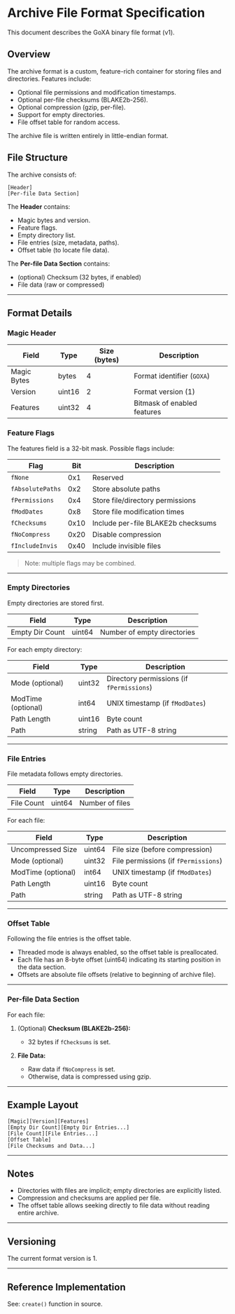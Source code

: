 
# Archive File Format Specification

This document describes the GoXA binary file format (v1).

## Overview

The archive format is a custom, feature-rich container for storing files and directories. Features include:

- Optional file permissions and modification timestamps.
- Optional per-file checksums (BLAKE2b-256).
- Optional compression (gzip, per-file).
- Support for empty directories.
- File offset table for random access.

The archive file is written entirely in little-endian format.

## File Structure

The archive consists of:

```
[Header]
[Per-file Data Section]
```

The **Header** contains:

- Magic bytes and version.
- Feature flags.
- Empty directory list.
- File entries (size, metadata, paths).
- Offset table (to locate file data).

The **Per-file Data Section** contains:

- (optional) Checksum (32 bytes, if enabled)
- File data (raw or compressed)

---

## Format Details

### Magic Header

| Field       | Type       | Size (bytes) | Description          |
|-------------|------------|--------------|----------------------|
| Magic Bytes | bytes      | 4            | Format identifier (`GOXA`) |
| Version     | uint16     | 2            | Format version (1) |
| Features    | uint32     | 4            | Bitmask of enabled features |

### Feature Flags

The features field is a 32-bit mask. Possible flags include:

| Flag            | Bit | Description |
|------------------|-----|------------------------------|
| `fNone`          | 0x1 | Reserved |
| `fAbsolutePaths` | 0x2 | Store absolute paths |
| `fPermissions`   | 0x4 | Store file/directory permissions |
| `fModDates`      | 0x8 | Store file modification times |
| `fChecksums`     | 0x10 | Include per-file BLAKE2b checksums |
| `fNoCompress`    | 0x20 | Disable compression |
| `fIncludeInvis`  | 0x40 | Include invisible files |

> Note: multiple flags may be combined.

---

### Empty Directories

Empty directories are stored first.

| Field            | Type   | Description |
|------------------|--------|-------------|
| Empty Dir Count  | uint64 | Number of empty directories |

For each empty directory:

| Field             | Type   | Description |
|-------------------|--------|-------------|
| Mode (optional)   | uint32 | Directory permissions (if `fPermissions`) |
| ModTime (optional)| int64  | UNIX timestamp (if `fModDates`) |
| Path Length       | uint16 | Byte count |
| Path              | string | Path as UTF-8 string |

---

### File Entries

File metadata follows empty directories.

| Field           | Type   | Description |
|-----------------|--------|-------------|
| File Count      | uint64 | Number of files |

For each file:

| Field             | Type   | Description |
|-------------------|--------|-------------|
| Uncompressed Size | uint64 | File size (before compression) |
| Mode (optional)   | uint32 | File permissions (if `fPermissions`) |
| ModTime (optional)| int64  | UNIX timestamp (if `fModDates`) |
| Path Length       | uint16 | Byte count |
| Path              | string | Path as UTF-8 string |

---

### Offset Table

Following the file entries is the offset table.

- Threaded mode is always enabled, so the offset table is preallocated.
- Each file has an 8-byte offset (uint64) indicating its starting position in the data section.
- Offsets are absolute file offsets (relative to beginning of archive file).

---

### Per-file Data Section

For each file:

1. (Optional) **Checksum (BLAKE2b-256):**  
   - 32 bytes if `fChecksums` is set.

2. **File Data:**  
   - Raw data if `fNoCompress` is set.  
   - Otherwise, data is compressed using gzip.

---

## Example Layout

```
[Magic][Version][Features]
[Empty Dir Count][Empty Dir Entries...]
[File Count][File Entries...]
[Offset Table]
[File Checksums and Data...]
```

---

## Notes

- Directories with files are implicit; empty directories are explicitly listed.
- Compression and checksums are applied per file.
- The offset table allows seeking directly to file data without reading entire archive.

---

## Versioning

The current format version is 1.

---

## Reference Implementation

See: `create()` function in source.
